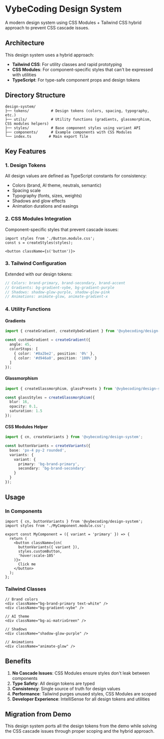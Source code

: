 # VybeCoding Design System

A modern design system using CSS Modules + Tailwind CSS hybrid approach to prevent CSS cascade issues.

## Architecture

This design system uses a hybrid approach:
- **Tailwind CSS**: For utility classes and rapid prototyping
- **CSS Modules**: For component-specific styles that can't be expressed with utilities
- **TypeScript**: For type-safe component props and design tokens

## Directory Structure

```
design-system/
├── tokens/          # Design tokens (colors, spacing, typography, etc.)
├── utils/           # Utility functions (gradients, glassmorphism, CSS modules helpers)
├── styles/          # Base component styles using variant API
├── components/      # Example components with CSS Modules
└── index.ts        # Main export file
```

## Key Features

### 1. Design Tokens
All design values are defined as TypeScript constants for consistency:
- Colors (brand, AI theme, neutrals, semantic)
- Spacing scale
- Typography (fonts, sizes, weights)
- Shadows and glow effects
- Animation durations and easings

### 2. CSS Modules Integration
Component-specific styles that prevent cascade issues:
```tsx
import styles from './Button.module.css';
const s = createStyles(styles);

<button className={s('button')}>
```

### 3. Tailwind Configuration
Extended with our design tokens:
```js
// Colors: brand-primary, brand-secondary, brand-accent
// Gradients: bg-gradient-vybe, bg-gradient-purple
// Shadows: shadow-glow-purple, shadow-glow-pink
// Animations: animate-glow, animate-gradient-x
```

### 4. Utility Functions

#### Gradients
```ts
import { createGradient, createVybeGradient } from '@vybecoding/design-system';

const customGradient = createGradient({
  angle: 45,
  colorStops: [
    { color: '#8a2be2', position: '0%' },
    { color: '#d946a0', position: '100%' }
  ]
});
```

#### Glassmorphism
```ts
import { createGlassmorphism, glassPresets } from '@vybecoding/design-system';

const glassStyles = createGlassmorphism({
  blur: 16,
  opacity: 0.1,
  saturation: 1.5
});
```

#### CSS Modules Helper
```ts
import { cn, createVariants } from '@vybecoding/design-system';

const buttonVariants = createVariants({
  base: 'px-4 py-2 rounded',
  variants: {
    variant: {
      primary: 'bg-brand-primary',
      secondary: 'bg-brand-secondary'
    }
  }
});
```

## Usage

### In Components
```tsx
import { cn, buttonVariants } from '@vybecoding/design-system';
import styles from './MyComponent.module.css';

export const MyComponent = ({ variant = 'primary' }) => {
  return (
    <button className={cn(
      buttonVariants({ variant }),
      styles.customButton,
      'hover:scale-105'
    )}>
      Click me
    </button>
  );
};
```

### Tailwind Classes
```tsx
// Brand colors
<div className="bg-brand-primary text-white" />
<div className="bg-gradient-vybe" />

// AI theme
<div className="bg-ai-matrixGreen" />

// Shadows
<div className="shadow-glow-purple" />

// Animations
<div className="animate-glow" />
```

## Benefits

1. **No Cascade Issues**: CSS Modules ensure styles don't leak between components
2. **Type Safety**: All design tokens are typed
3. **Consistency**: Single source of truth for design values
4. **Performance**: Tailwind purges unused styles, CSS Modules are scoped
5. **Developer Experience**: IntelliSense for all design tokens and utilities

## Migration from Demo

This design system ports all the design tokens from the demo while solving the CSS cascade issues through proper scoping and the hybrid approach.